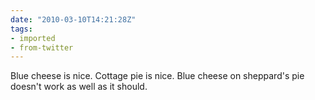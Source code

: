 ```yaml
---
date: "2010-03-10T14:21:28Z"
tags:
- imported
- from-twitter
---
```

Blue cheese is nice. Cottage pie is nice. Blue cheese on sheppard's pie doesn't work as well as it should.
